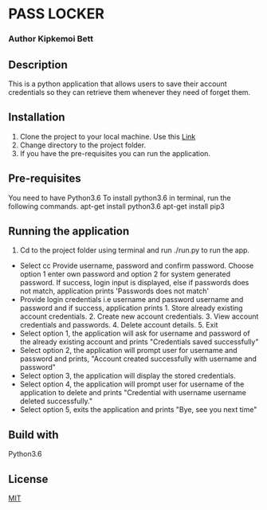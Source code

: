 # PASS LOCKER
### Author Kipkemoi Bett
## Description
This is a python application that allows users to save their account credentials so they can retrieve them whenever they need of forget them.
## Installation
1. Clone the project to your local machine. Use this [Link](https://github.com/klvnbett/passlocker)
2. Change directory to the project folder.
3. If you have the pre-requisites you can run the application.
## Pre-requisites
You need to have Python3.6
To install python3.6 in terminal, run the following commands.
apt-get install python3.6
apt-get install pip3

## Running the application
1. Cd to the project folder using terminal and run ./run.py to run the app.

* Select cc   Provide username, password and confirm password. Choose option 1 enter own password and option 2 for system generated password. If success, login input is displayed, else if passwords does not match, application prints 'Passwords does not match' 
* Provide login credentials i.e username and password  username and password and if success, application prints  1. Store already existing account credentials. 2. Create new account credentials. 3. View account credentials and passwords.  4. Delete account details. 5. Exit
* Select option 1, the application will ask for username and password of the already existing account and prints "Credentials saved successfully"
* Select option 2, the application will prompt user for username and password and prints, "Account created successfully with username and password"
* Select option 3, the application will display the stored credentials.
* Select option 4, the application will prompt user for username of the application to delete and prints "Credential with username username deleted successfully."
* Select option 5, exits the application and prints "Bye, see you next time"

## Build with 
Python3.6

## License
[MIT](LICENSE)